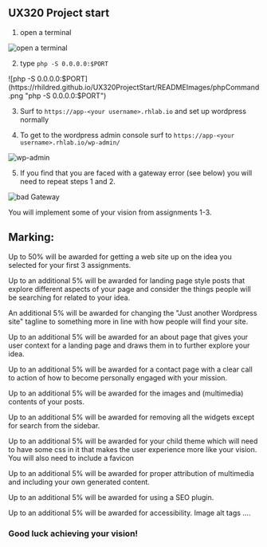 ## UX320 Project start

1. open a terminal

![open a terminal](https://rhildred.github.io/UX320ProjectStart/READMEImages/StartTerminal.png "open a terminal")

2. type `php -S 0.0.0.0:$PORT`

![php -S 0.0.0.0:$PORT](https://rhildred.github.io/UX320ProjectStart/READMEImages/phpCommand.png "php -S 0.0.0.0:$PORT")

3. Surf to `https://app-<your username>.rhlab.io` and set up wordpress normally

4. To get to the wordpress admin console surf to `https://app-<your username>.rhlab.io/wp-admin/`

![wp-admin](https://rhildred.github.io/UX320ProjectStart/READMEImages/wp-admin.png "wp-admin")

5. If you find that you are faced with a gateway error (see below) you will need to repeat steps 1 and 2.

![bad Gateway](https://rhildred.github.io/UX320ProjectStart/READMEImages/badGateway.png "bad Gateway")


You will implement some of your vision from assignments 1-3.

## Marking:

Up to 50% will be awarded for getting a web site up on the idea you selected for your first 3 assignments.

Up to an additional 5% will be awarded for landing page style posts that explore different aspects of your page and consider the things people will be searching for related to your idea.

An additional 5% will be awarded for changing the "Just another Wordpress site" tagline to something more in line with how people will find your site.

Up to an additional 5% will be awarded for an about page that gives your user context for a landing page and draws them in to further explore your idea.

Up to an additional 5% will be awarded for a contact page with a clear call to action of how to become personally engaged with your mission.

Up to an additional 5% will be awarded for the images and (multimedia) contents of your posts.

Up to an additional 5% will be awarded for removing all the widgets except for search from the sidebar.

Up to an additional 5% will be awarded for your child theme which will need to have some css in it that makes the user experience more like your vision. You will also need to include a favicon

Up to an additional 5% will be awarded for proper attribution of multimedia and including your own generated content.

Up to an additional 5% will be awarded for using a SEO plugin.

Up to an additional 5% will be awarded for accessibility. Image alt tags ....

### Good luck achieving your vision!
